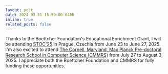 ```yaml
---
layout: post
date: 2024-03-31 15:59:00-0400
inline: true
related_posts: false
---
```


Thanks to the Boettcher Foundation's Educational Enrichment Grant, I will be attending [STOC'25](https://acm-stoc.org/stoc2025/) in Prague, Czechia from June 23 to June 27, 2025. I'm also excited to attend [The Cornell, Maryland, Max Planck Pre-doctoral Research School in Computer Science (CMMRS)](https://cmmrs.mpi-sws.org) from July 27 to August 3, 2025. I appreciate both the Boettcher Foundation and CMMRS for fully funding these opportunities.